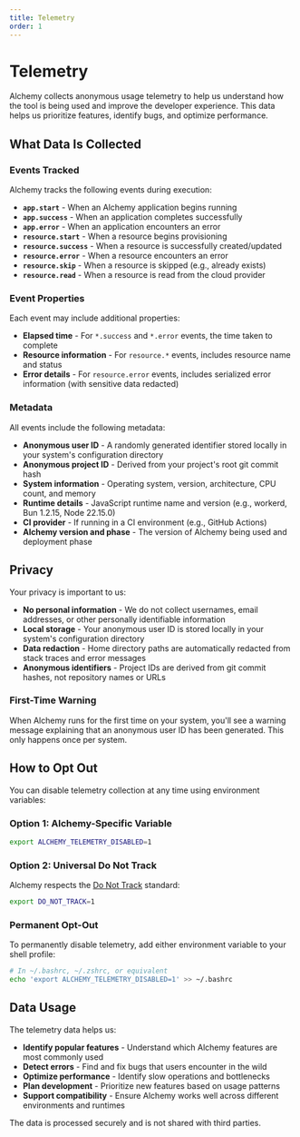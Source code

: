 ```yaml
---
title: Telemetry
order: 1
---
```


# Telemetry

Alchemy collects anonymous usage telemetry to help us understand how the tool is being used and improve the developer experience. This data helps us prioritize features, identify bugs, and optimize performance.

## What Data Is Collected

### Events Tracked

Alchemy tracks the following events during execution:

- **`app.start`** - When an Alchemy application begins running
- **`app.success`** - When an application completes successfully  
- **`app.error`** - When an application encounters an error
- **`resource.start`** - When a resource begins provisioning
- **`resource.success`** - When a resource is successfully created/updated
- **`resource.error`** - When a resource encounters an error
- **`resource.skip`** - When a resource is skipped (e.g., already exists)
- **`resource.read`** - When a resource is read from the cloud provider

### Event Properties

Each event may include additional properties:

- **Elapsed time** - For `*.success` and `*.error` events, the time taken to complete
- **Resource information** - For `resource.*` events, includes resource name and status
- **Error details** - For `resource.error` events, includes serialized error information (with sensitive data redacted)

### Metadata

All events include the following metadata:

- **Anonymous user ID** - A randomly generated identifier stored locally in your system's configuration directory
- **Anonymous project ID** - Derived from your project's root git commit hash
- **System information** - Operating system, version, architecture, CPU count, and memory
- **Runtime details** - JavaScript runtime name and version (e.g., workerd, Bun 1.2.15, Node 22.15.0)
- **CI provider** - If running in a CI environment (e.g., GitHub Actions)
- **Alchemy version and phase** - The version of Alchemy being used and deployment phase

## Privacy

Your privacy is important to us:

- **No personal information** - We do not collect usernames, email addresses, or other personally identifiable information
- **Local storage** - Your anonymous user ID is stored locally in your system's configuration directory
- **Data redaction** - Home directory paths are automatically redacted from stack traces and error messages
- **Anonymous identifiers** - Project IDs are derived from git commit hashes, not repository names or URLs

### First-Time Warning

When Alchemy runs for the first time on your system, you'll see a warning message explaining that an anonymous user ID has been generated. This only happens once per system.

## How to Opt Out

You can disable telemetry collection at any time using environment variables:

### Option 1: Alchemy-Specific Variable

```bash
export ALCHEMY_TELEMETRY_DISABLED=1
```

### Option 2: Universal Do Not Track

Alchemy respects the [Do Not Track](https://consoledonottrack.com) standard:

```bash
export DO_NOT_TRACK=1
```

### Permanent Opt-Out

To permanently disable telemetry, add either environment variable to your shell profile:

```bash
# In ~/.bashrc, ~/.zshrc, or equivalent
echo 'export ALCHEMY_TELEMETRY_DISABLED=1' >> ~/.bashrc
```

## Data Usage

The telemetry data helps us:

- **Identify popular features** - Understand which Alchemy features are most commonly used
- **Detect errors** - Find and fix bugs that users encounter in the wild
- **Optimize performance** - Identify slow operations and bottlenecks
- **Plan development** - Prioritize new features based on usage patterns
- **Support compatibility** - Ensure Alchemy works well across different environments and runtimes

The data is processed securely and is not shared with third parties.